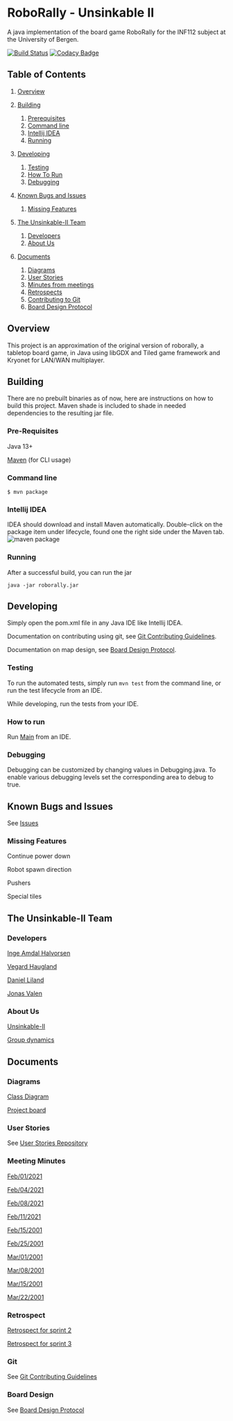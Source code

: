# RoboRally - Unsinkable II
A java implementation of the board game RoboRally for the INF112 subject at the
University of Bergen.

[![Build Status](https://travis-ci.com/inf112-v21/Unsinkable-II.svg?branch=Development)](https://travis-ci.com/inf112-v21/Unsinkable-II)
[![Codacy Badge](https://app.codacy.com/project/badge/Grade/ea05dfd3af3c4795b820313d62efec9f)](https://www.codacy.com/gh/inf112-v21/Unsinkable-II/dashboard?utm_source=github.com&amp;utm_medium=referral&amp;utm_content=inf112-v21/Unsinkable-II&amp;utm_campaign=Badge_Grade)

## Table of Contents

1.  [Overview](#overview)

2.  [Building](#building)
    1.  [Prerequisites](#pre-requisites)
    2.  [Command line](#command-line)
    3.  [Intellij IDEA](#intellij-idea)
    4.  [Running](#running)

3.  [Developing](#developing)
    1.  [Testing](#testing)
    2.  [How To Run](#how-to-run)
    3.  [Debugging](#debugging)

4.  [Known Bugs and Issues](#known-bugs-and-issues)
    1.  [Missing Features](#missing-features)

5.  [The Unsinkable-II Team](#the-unsinkable-ii-team)
    1.  [Developers](#developers)
    2.  [About Us](#about-us)

6.  [Documents](#documents)
    1.  [Diagrams](#diagrams)
    2.  [User Stories](#user-stories)
    3.  [Minutes from meetings](#meeting-minutes)
    4.  [Retrospects](#retrospect)
    5.  [Contributing to Git](#git)
    6.  [Board Design Protocol](#board-design)

## Overview
This project is an approximation of the original version of roborally, a tabletop board game,
in Java using libGDX and Tiled game framework and Kryonet for LAN/WAN multiplayer.

## Building
There are no prebuilt binaries as of now, here are instructions on how to build this project.
Maven shade is included to shade in needed dependencies to the resulting jar file.

### Pre-Requisites
Java 13+
  
[Maven](https://maven.apache.org/) (for CLI usage)

### Command line
```shell
$ mvn package
```

### Intellij IDEA
IDEA should download and install Maven automatically.
Double-click on the package item under lifecycle, found
one the right side under the Maven tab.  
![maven package](https://user-images.githubusercontent.com/3050747/109568552-5d858e80-7ae7-11eb-97d3-b623bf9b669a.png)

### Running
After a successful build, you can run the jar
```shell
java -jar roborally.jar
```

## Developing
Simply open the pom.xml file in any Java IDE like Intellij
IDEA. 

Documentation on contributing using git, see [Git Contributing Guidelines](documentation/GitContributibuting.md).

Documentation on map design, see [Board Design Protocol](documentation/BoardDesign.md).

### Testing
To run the automated tests, simply run `mvn test` from the command line, or run the test lifecycle from an IDE.   

While developing, run the tests from your IDE.

### How to run
Run [Main](src/main/java/roborally/Main.java) from an IDE.

### Debugging
Debugging can be customized by changing values in Debugging.java.
To enable various debugging levels set the corresponding area to debug to true.

## Known Bugs and Issues
See [Issues](https://github.com/inf112-v21/Unsinkable-II/issues)

### Missing Features
Continue power down

Robot spawn direction

Pushers

Special tiles

## The Unsinkable-II Team

### Developers
[Inge Amdal Halvorsen](https://github.com/Snowsock)

[Vegard Haugland](https://github.com/hauglandvegard)

[Daniel Liland](https://github.com/ende124)

[Jonas Valen](https://github.com/jonazbot)

### About Us
[Unsinkable-II](documentation/deliverables/Assignment1/about.md)

[Group dynamics](documentation/deliverables/Assignment1/ComplulsoryAssignment1.md)

## Documents

### Diagrams
[Class Diagram](documentation/deliverables/Assignment3/CurrentClassDiagram.pdf)

[Project board](https://github.com/inf112-v21/Unsinkable-II/issues)

### User Stories
See [User Stories Repository](https://github.com/inf112-v21/Unsinkable-II/projects)

### Meeting Minutes
[Feb/01/2021](documentation/deliverables/MinutesOfMeetings/2021.02.01.md)

[Feb/04/2021](documentation/deliverables/MinutesOfMeetings/2021.02.04.md)

[Feb/08/2021](documentation/deliverables/MinutesOfMeetings/2021.02.08.md)

[Feb/11/2021](documentation/deliverables/MinutesOfMeetings/2021.02.11.md)

[Feb/15/2001](documentation/deliverables/MinutesOfMeetings/2021.02.15.md)

[Feb/25/2001](documentation/deliverables/MinutesOfMeetings/2021.02.25.md)

[Mar/01/2001](documentation/deliverables/MinutesOfMeetings/2021.03.01.md)

[Mar/08/2001](documentation/deliverables/MinutesOfMeetings/2021.03.08.md)

[Mar/15/2001](documentation/deliverables/MinutesOfMeetings/2021.03.15.md)

[Mar/22/2001](documentation/deliverables/MinutesOfMeetings/2021.03.22.md)

### Retrospect
[Retrospect for sprint 2](documentation/deliverables/Assignment2/Retrospect.md)

[Retrospect for sprint 3](documentation/deliverables/Assignment3/Retrospect.md)

### Git
See [Git Contributing Guidelines](documentation/GitContributibuting.md)

### Board Design
See [Board Design Protocol](documentation/BoardDesign.md)